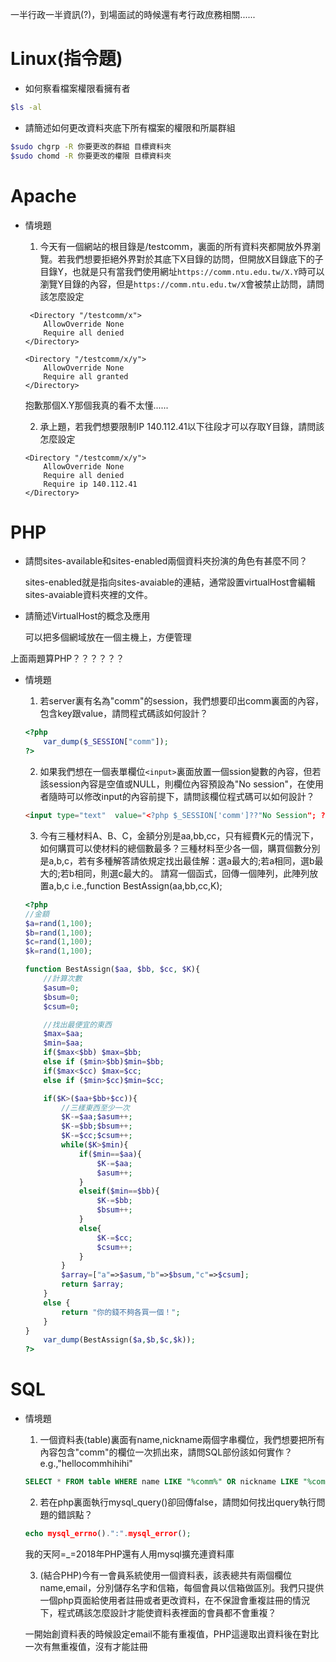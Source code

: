 一半行政一半資訊(?)，到場面試的時候還有考行政庶務相關......

# Linux(指令題)

* 如何察看檔案權限看擁有者
```sh
$ls -al
```
* 請簡述如何更改資料夾底下所有檔案的權限和所屬群組
```sh
$sudo chgrp -R 你要更改的群組 目標資料夾
$sudo chomd -R 你要更改的權限 目標資料夾
```
# Apache
* 情境題        
    1. 今天有一個網站的根目錄是/testcomm，裏面的所有資料夾都開放外界瀏覽。若我們想要拒絕外界對於其底下X目錄的訪問，但開放X目錄底下的子目錄Y，也就是只有當我們使用網址`https://comm.ntu.edu.tw/X.Y`時可以瀏覽Y目錄的內容，但是`https://comm.ntu.edu.tw/X`會被禁止訪問，請問該怎麼設定
    ```
     <Directory "/testcomm/x">
        AllowOverride None
        Require all denied
    </Directory>

    <Directory "/testcomm/x/y">
        AllowOverride None
        Require all granted
    </Directory>
    ```
    抱歉那個X.Y那個我真的看不太懂......     

    2. 承上題，若我們想要限制IP 140.112.41以下往段才可以存取Y目錄，請問該怎麼設定
    ```
    <Directory "/testcomm/x/y">
        AllowOverride None
        Require all denied
        Require ip 140.112.41
    </Directory>
    ```

# PHP

* 請問sites-available和sites-enabled兩個資料夾扮演的角色有甚麼不同？

    sites-enabled就是指向sites-avaiable的連結，通常設置virtualHost會編輯sites-avaiable資料夾裡的文件。 


* 請簡述VirtualHost的概念及應用     

    可以把多個網域放在一個主機上，方便管理

上面兩題算PHP？？？？？？

* 情境題

    1. 若server裏有名為"comm"的session，我們想要印出comm裏面的內容，包含key跟value，請問程式碼該如何設計？
    ```php
    <?php
        var_dump($_SESSION["comm"]);
    ?>
    ```
    2. 如果我們想在一個表單欄位`<input>`裏面放置一個ssion變數的內容，但若該session內容是空值或NULL，則欄位內容預設為"No session"，在使用者隨時可以修改input的內容前提下，請問該欄位程式碼可以如何設計？ 

    ```html
    <input type="text"  value="<?php $_SESSION['comm']??"No Session"; ?>" />
    ```

    3. 今有三種材料A、B、C，金額分別是aa,bb,cc，只有經費K元的情況下，如何購買可以使材料的總個數最多？三種材料至少各一個，購買個數分別是a,b,c，若有多種解答請依規定找出最佳解：選a最大的;若a相同，選b最大的;若b相同，則選c最大的。 
    請寫一個函式，回傳一個陣列，此陣列放置a,b,c
    i.e.,function BestAssign(aa,bb,cc,K);
    ```php
    <?php
    //金額
    $a=rand(1,100);
    $b=rand(1,100);
    $c=rand(1,100);
    $k=rand(1,100);

    function BestAssign($aa, $bb, $cc, $K){
        //計算次數
        $asum=0;
        $bsum=0;
        $csum=0;

        //找出最便宜的東西
        $max=$aa;
        $min=$aa;
        if($max<$bb) $max=$bb;
        else if ($min>$bb)$min=$bb;
        if($max<$cc) $max=$cc;
        else if ($min>$cc)$min=$cc;

        if($K>($aa+$bb+$cc)){
            //三樣東西至少一次
            $K-=$aa;$asum++;
            $K-=$bb;$bsum++;
            $K-=$cc;$csum++;
            while($K>$min){
                if($min==$aa){
                    $K-=$aa;
                    $asum++;
                }
                elseif($min==$bb){
                    $K-=$bb;
                    $bsum++;
                }
                else{
                    $K-=$cc;
                    $csum++;
                }
            }
            $array=["a"=>$asum,"b"=>$bsum,"c"=>$csum];
            return $array;
        }
        else {
            return "你的錢不夠各買一個！";
        }
    }
        var_dump(BestAssign($a,$b,$c,$k));
    ?>

    ```

# SQL

* 情境題        
    1. 一個資料表(table)裏面有name,nickname兩個字串欄位，我們想要把所有內容包含"comm"的欄位一次抓出來，請問SQL部份該如何實作？ 
    e.g.,"hellocommhihihi"
    ```SQL
    SELECT * FROM table WHERE name LIKE "%comm%" OR nickname LIKE "%comm%";
    ```
    2. 若在php裏面執行mysql_query()卻回傳false，請問如何找出query執行問題的錯誤點？ 
    ```php
    echo mysql_errno().":".mysql_error();
    ```
    我的天阿=_=2018年PHP還有人用mysql擴充連資料庫

    3. (結合PHP)今有一會員系統使用一個資料表，該表總共有兩個欄位name,email，分別儲存名字和信箱，每個會員以信箱做區別。我們只提供一個php頁面給使用者註冊或者更改資料，在不保證會重複註冊的情況下，程式碼該怎麼設計才能使資料表裡面的會員都不會重複？

    一開始創資料表的時候設定email不能有重複值，PHP這邊取出資料後在對比一次有無重複值，沒有才能註冊

